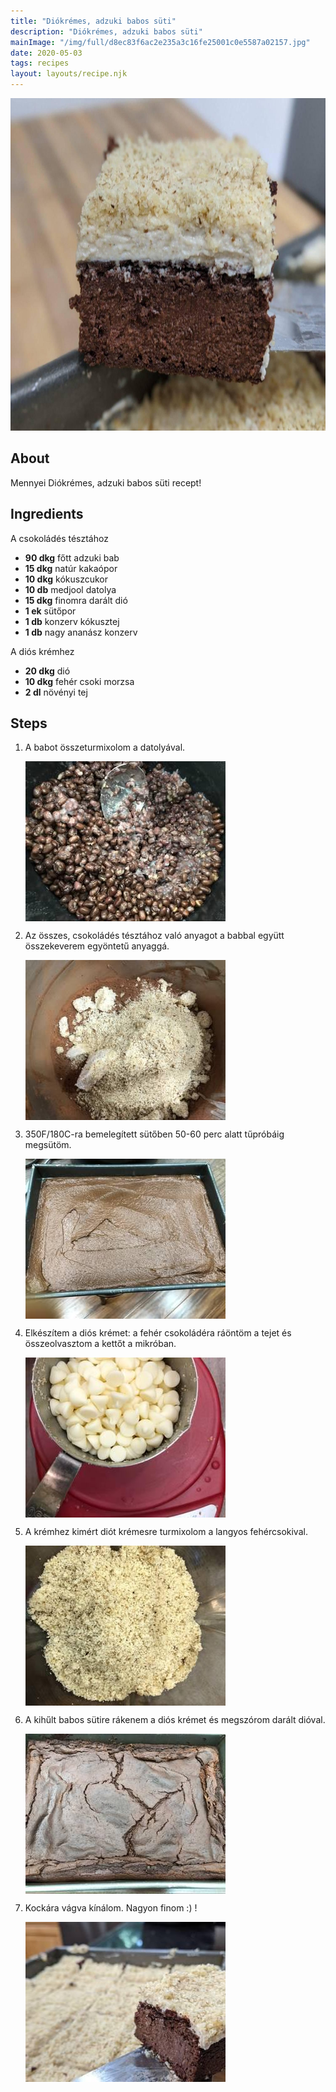 ```yaml
---
title: "Diókrémes, adzuki babos süti"
description: "Diókrémes, adzuki babos süti"
mainImage: "/img/full/d8ec83f6ac2e235a3c16fe25001c0e5587a02157.jpg"
date: 2020-05-03
tags: recipes
layout: layouts/recipe.njk
---
```

                        
<p align="center"><a href="https://cookpad.com/hu/receptek/12394485-diokremes-adzuki-babos-suti" rel="Recipe source page"><img width="751" height="532" src="/img/full/d8ec83f6ac2e235a3c16fe25001c0e5587a02157.jpg"/></a></p>

## About
Mennyei Diókrémes, adzuki babos süti recept! 

>  

## Ingredients

A csokoládés tésztához
* **90 dkg** főtt adzuki bab
* **15 dkg** natúr kakaópor
* **10 dkg** kókuszcukor
* **10 db** medjool datolya
* **15 dkg** finomra darált dió
* **1 ek** sütőpor
* **1 db** konzerv kókusztej
* **1 db** nagy ananász konzerv

A diós krémhez
* **20 dkg** dió
* **10 dkg** fehér csoki morzsa
* **2 dl** növényi tej

## Steps

1. A babot összeturmixolom a datolyával.
 
    <p><img width="320" height="256" align="left" src="/img/full/c960495fa958e71c420bcb0b741497a147d61862.jpg"/></p><div style="clear: both"/>

2. Az összes, csokoládés tésztához való anyagot a babbal együtt összekeverem egyöntetű anyaggá.
 
    <p><img width="320" height="256" align="left" src="/img/full/246b9f0de2ce2250993ad10c30aa79d3e614f918.jpg"/></p><div style="clear: both"/>

3. 350F/180C-ra bemelegített sütőben 50-60 perc alatt tűpróbáig megsütöm.
 
    <p><img width="320" height="256" align="left" src="/img/full/5302637efac69d1c53392652e158dd68341378e7.jpg"/></p><div style="clear: both"/>

4. Elkészítem a diós krémet: a fehér csokoládéra ráöntöm a tejet és összeolvasztom a kettőt a mikróban.
 
    <p><img width="320" height="256" align="left" src="/img/full/b208fbe5e1f1ba8375184bda6ed9bc3e7ccd209c.jpg"/></p><div style="clear: both"/>

5. A krémhez kimért diót krémesre turmixolom a langyos fehércsokival.
 
    <p><img width="320" height="256" align="left" src="/img/full/284ea9a4ab1d90eb05d92fe8f957a731bbb24abb.jpg"/></p><div style="clear: both"/>

6. A kihűlt babos sütire rákenem a diós krémet és megszórom darált dióval.
 
    <p><img width="320" height="256" align="left" src="/img/full/12d9bbc8244ca8b3744bf6e5b5f5cf72bbf66f75.jpg"/></p><div style="clear: both"/>

7. Kockára vágva kínálom. Nagyon finom :) !
 
    <p><img width="320" height="256" align="left" src="/img/full/a1e381f2f7fd421af6259374a4a5a9fcd77e647c.jpg"/></p><div style="clear: both"/>

